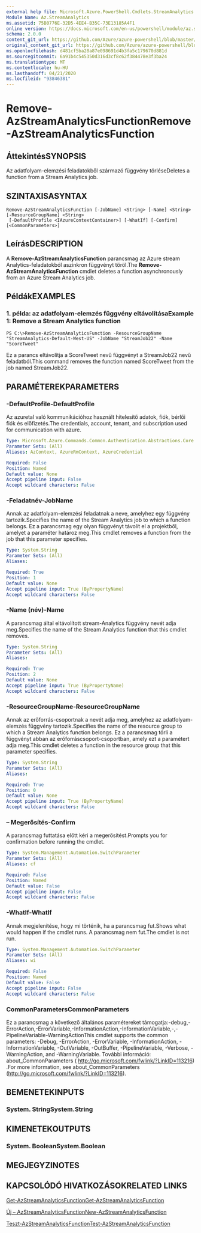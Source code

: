 ```yaml
---
external help file: Microsoft.Azure.PowerShell.Cmdlets.StreamAnalytics.dll-Help.xml
Module Name: Az.StreamAnalytics
ms.assetid: 75B0776E-32D5-4EE4-B35C-73E13185A4F1
online version: https://docs.microsoft.com/en-us/powershell/module/az.streamanalytics/remove-azstreamanalyticsfunction
schema: 2.0.0
content_git_url: https://github.com/Azure/azure-powershell/blob/master/src/StreamAnalytics/StreamAnalytics/help/Remove-AzStreamAnalyticsFunction.md
original_content_git_url: https://github.com/Azure/azure-powershell/blob/master/src/StreamAnalytics/StreamAnalytics/help/Remove-AzStreamAnalyticsFunction.md
ms.openlocfilehash: d481cf5ba28a87e098691d4b3fa5c179670d881d
ms.sourcegitcommit: 6a91b4c545350d316d3cf8c62f384478e3f3ba24
ms.translationtype: MT
ms.contentlocale: hu-HU
ms.lasthandoff: 04/21/2020
ms.locfileid: "93846381"
---
```

# <span data-ttu-id="eeedb-101">Remove-AzStreamAnalyticsFunction</span><span class="sxs-lookup"><span data-stu-id="eeedb-101">Remove-AzStreamAnalyticsFunction</span></span>

## <span data-ttu-id="eeedb-102">Áttekintés</span><span class="sxs-lookup"><span data-stu-id="eeedb-102">SYNOPSIS</span></span>
<span data-ttu-id="eeedb-103">Az adatfolyam-elemzési feladatokből származó függvény törlése</span><span class="sxs-lookup"><span data-stu-id="eeedb-103">Deletes a function from a Stream Analytics job.</span></span>

## <span data-ttu-id="eeedb-104">SZINTAXISA</span><span class="sxs-lookup"><span data-stu-id="eeedb-104">SYNTAX</span></span>

```
Remove-AzStreamAnalyticsFunction [-JobName] <String> [-Name] <String> [-ResourceGroupName] <String>
 [-DefaultProfile <IAzureContextContainer>] [-WhatIf] [-Confirm] [<CommonParameters>]
```

## <span data-ttu-id="eeedb-105">Leírás</span><span class="sxs-lookup"><span data-stu-id="eeedb-105">DESCRIPTION</span></span>
<span data-ttu-id="eeedb-106">A **Remove-AzStreamAnalyticsFunction** parancsmag az Azure stream Analytics-feladatokból aszinkron függvényt töröl.</span><span class="sxs-lookup"><span data-stu-id="eeedb-106">The **Remove-AzStreamAnalyticsFunction** cmdlet deletes a function asynchronously from an Azure Stream Analytics job.</span></span>

## <span data-ttu-id="eeedb-107">Példák</span><span class="sxs-lookup"><span data-stu-id="eeedb-107">EXAMPLES</span></span>

### <span data-ttu-id="eeedb-108">1. példa: az adatfolyam-elemzés függvény eltávolítása</span><span class="sxs-lookup"><span data-stu-id="eeedb-108">Example 1: Remove a Stream Analytics function</span></span>
```
PS C:\>Remove-AzStreamAnalyticsFunction -ResourceGroupName "StreamAnalytics-Default-West-US" -JobName "StreamJob22" -Name "ScoreTweet"
```

<span data-ttu-id="eeedb-109">Ez a parancs eltávolítja a ScoreTweet nevű függvényt a StreamJob22 nevű feladatból.</span><span class="sxs-lookup"><span data-stu-id="eeedb-109">This command removes the function named ScoreTweet from the job named StreamJob22.</span></span>

## <span data-ttu-id="eeedb-110">PARAMÉTEREK</span><span class="sxs-lookup"><span data-stu-id="eeedb-110">PARAMETERS</span></span>

### <span data-ttu-id="eeedb-111">-DefaultProfile</span><span class="sxs-lookup"><span data-stu-id="eeedb-111">-DefaultProfile</span></span>
<span data-ttu-id="eeedb-112">Az azuretal való kommunikációhoz használt hitelesítő adatok, fiók, bérlői fiók és előfizetés.</span><span class="sxs-lookup"><span data-stu-id="eeedb-112">The credentials, account, tenant, and subscription used for communication with azure.</span></span>

```yaml
Type: Microsoft.Azure.Commands.Common.Authentication.Abstractions.Core.IAzureContextContainer
Parameter Sets: (All)
Aliases: AzContext, AzureRmContext, AzureCredential

Required: False
Position: Named
Default value: None
Accept pipeline input: False
Accept wildcard characters: False
```

### <span data-ttu-id="eeedb-113">-Feladatnév</span><span class="sxs-lookup"><span data-stu-id="eeedb-113">-JobName</span></span>
<span data-ttu-id="eeedb-114">Annak az adatfolyam-elemzési feladatnak a neve, amelyhez egy függvény tartozik.</span><span class="sxs-lookup"><span data-stu-id="eeedb-114">Specifies the name of the Stream Analytics job to which a function belongs.</span></span>
<span data-ttu-id="eeedb-115">Ez a parancsmag egy olyan függvényt távolít el a projektből, amelyet a paraméter határoz meg.</span><span class="sxs-lookup"><span data-stu-id="eeedb-115">This cmdlet removes a function from the job that this parameter specifies.</span></span>

```yaml
Type: System.String
Parameter Sets: (All)
Aliases:

Required: True
Position: 1
Default value: None
Accept pipeline input: True (ByPropertyName)
Accept wildcard characters: False
```

### <span data-ttu-id="eeedb-116">-Name (név)</span><span class="sxs-lookup"><span data-stu-id="eeedb-116">-Name</span></span>
<span data-ttu-id="eeedb-117">A parancsmag által eltávolított stream-Analytics függvény nevét adja meg.</span><span class="sxs-lookup"><span data-stu-id="eeedb-117">Specifies the name of the Stream Analytics function that this cmdlet removes.</span></span>

```yaml
Type: System.String
Parameter Sets: (All)
Aliases:

Required: True
Position: 2
Default value: None
Accept pipeline input: True (ByPropertyName)
Accept wildcard characters: False
```

### <span data-ttu-id="eeedb-118">-ResourceGroupName</span><span class="sxs-lookup"><span data-stu-id="eeedb-118">-ResourceGroupName</span></span>
<span data-ttu-id="eeedb-119">Annak az erőforrás-csoportnak a nevét adja meg, amelyhez az adatfolyam-elemzés függvény tartozik.</span><span class="sxs-lookup"><span data-stu-id="eeedb-119">Specifies the name of the resource group to which a Stream Analytics function belongs.</span></span>
<span data-ttu-id="eeedb-120">Ez a parancsmag törli a függvényt abban az erőforráscsoport-csoportban, amely ezt a paramétert adja meg.</span><span class="sxs-lookup"><span data-stu-id="eeedb-120">This cmdlet deletes a function in the resource group that this parameter specifies.</span></span>

```yaml
Type: System.String
Parameter Sets: (All)
Aliases:

Required: True
Position: 0
Default value: None
Accept pipeline input: True (ByPropertyName)
Accept wildcard characters: False
```

### <span data-ttu-id="eeedb-121">– Megerősítés</span><span class="sxs-lookup"><span data-stu-id="eeedb-121">-Confirm</span></span>
<span data-ttu-id="eeedb-122">A parancsmag futtatása előtt kéri a megerősítést.</span><span class="sxs-lookup"><span data-stu-id="eeedb-122">Prompts you for confirmation before running the cmdlet.</span></span>

```yaml
Type: System.Management.Automation.SwitchParameter
Parameter Sets: (All)
Aliases: cf

Required: False
Position: Named
Default value: False
Accept pipeline input: False
Accept wildcard characters: False
```

### <span data-ttu-id="eeedb-123">-WhatIf</span><span class="sxs-lookup"><span data-stu-id="eeedb-123">-WhatIf</span></span>
<span data-ttu-id="eeedb-124">Annak megjelenítése, hogy mi történik, ha a parancsmag fut.</span><span class="sxs-lookup"><span data-stu-id="eeedb-124">Shows what would happen if the cmdlet runs.</span></span>
<span data-ttu-id="eeedb-125">A parancsmag nem fut.</span><span class="sxs-lookup"><span data-stu-id="eeedb-125">The cmdlet is not run.</span></span>

```yaml
Type: System.Management.Automation.SwitchParameter
Parameter Sets: (All)
Aliases: wi

Required: False
Position: Named
Default value: False
Accept pipeline input: False
Accept wildcard characters: False
```

### <span data-ttu-id="eeedb-126">CommonParameters</span><span class="sxs-lookup"><span data-stu-id="eeedb-126">CommonParameters</span></span>
<span data-ttu-id="eeedb-127">Ez a parancsmag a következő általános paramétereket támogatja:-debug,-ErrorAction,-ErrorVariable,-InformationAction,-InformationVariable,-,-PipelineVariable-WarningAction</span><span class="sxs-lookup"><span data-stu-id="eeedb-127">This cmdlet supports the common parameters: -Debug, -ErrorAction, -ErrorVariable, -InformationAction, -InformationVariable, -OutVariable, -OutBuffer, -PipelineVariable, -Verbose, -WarningAction, and -WarningVariable.</span></span> <span data-ttu-id="eeedb-128">További információ: about_CommonParameters ( http://go.microsoft.com/fwlink/?LinkID=113216) .</span><span class="sxs-lookup"><span data-stu-id="eeedb-128">For more information, see about_CommonParameters (http://go.microsoft.com/fwlink/?LinkID=113216).</span></span>

## <span data-ttu-id="eeedb-129">BEMENETEK</span><span class="sxs-lookup"><span data-stu-id="eeedb-129">INPUTS</span></span>

### <span data-ttu-id="eeedb-130">System. String</span><span class="sxs-lookup"><span data-stu-id="eeedb-130">System.String</span></span>

## <span data-ttu-id="eeedb-131">KIMENETEK</span><span class="sxs-lookup"><span data-stu-id="eeedb-131">OUTPUTS</span></span>

### <span data-ttu-id="eeedb-132">System. Boolean</span><span class="sxs-lookup"><span data-stu-id="eeedb-132">System.Boolean</span></span>

## <span data-ttu-id="eeedb-133">MEGJEGYZI</span><span class="sxs-lookup"><span data-stu-id="eeedb-133">NOTES</span></span>

## <span data-ttu-id="eeedb-134">KAPCSOLÓDÓ HIVATKOZÁSOK</span><span class="sxs-lookup"><span data-stu-id="eeedb-134">RELATED LINKS</span></span>

[<span data-ttu-id="eeedb-135">Get-AzStreamAnalyticsFunction</span><span class="sxs-lookup"><span data-stu-id="eeedb-135">Get-AzStreamAnalyticsFunction</span></span>](./Get-AzStreamAnalyticsFunction.md)

[<span data-ttu-id="eeedb-136">Új – AzStreamAnalyticsFunction</span><span class="sxs-lookup"><span data-stu-id="eeedb-136">New-AzStreamAnalyticsFunction</span></span>](./New-AzStreamAnalyticsFunction.md)

[<span data-ttu-id="eeedb-137">Teszt-AzStreamAnalyticsFunction</span><span class="sxs-lookup"><span data-stu-id="eeedb-137">Test-AzStreamAnalyticsFunction</span></span>](./Test-AzStreamAnalyticsFunction.md)


